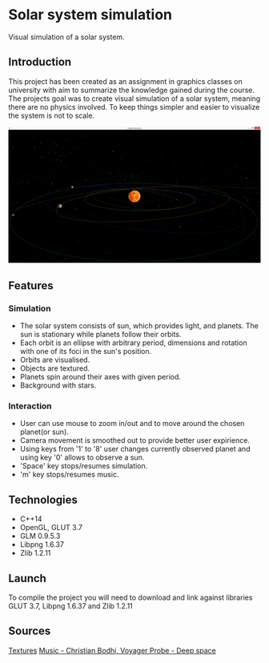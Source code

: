 # Solar system simulation
Visual simulation of a solar system.

## Introduction
This project has been created as an assignment in graphics classes on university with aim to summarize the knowledge gained during the course.
The projects goal was to create visual simulation of a solar system, meaning there are no physics involved. To keep things simpler and easier 
to visualize the system is not to scale.

![Systemview test](./Screenshots/sunview3.png)

## Features
### Simulation
* The solar system consists of sun, which provides light, and planets. The sun is stationary while planets follow their orbits.
* Each orbit is an ellipse with arbitrary period, dimensions and rotation with one of its foci in the sun's position.
* Orbits are visualised.
* Objects are textured.
* Planets spin around their axes with given period.
* Background with stars.

### Interaction
* User can use mouse to zoom in/out and to move around the chosen planet(or sun).
* Camera movement is smoothed out to provide better user expirience.
* Using keys from '1' to '8' user changes currently observed planet and using key '0' allows to observe a sun. 
* 'Space' key stops/resumes simulation.
* 'm' key stops/resumes music.

## Technologies
* C++14
* OpenGL, GLUT 3.7
* GLM 0.9.5.3
* Libpng 1.6.37
* Zlib 1.2.11

## Launch
To compile the project you will need to download and link against libraries GLUT 3.7, Libpng 1.6.37 and Zlib 1.2.11

## Sources
[Textures](https://www.solarsystemscope.com/textures/)
[Music - Christian Bodhi, Voyager Probe - Deep space](https://pixabay.com/music/ambient-voyager-probe-deep-space-559/)